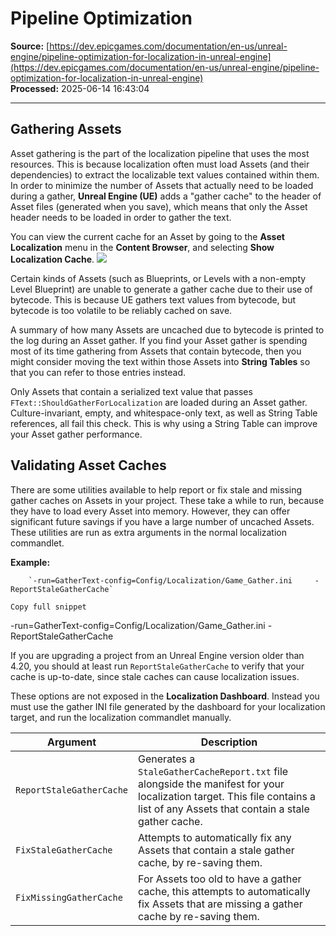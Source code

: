 # Pipeline Optimization

**Source:** [https://dev.epicgames.com/documentation/en-us/unreal-engine/pipeline-optimization-for-localization-in-unreal-engine](https://dev.epicgames.com/documentation/en-us/unreal-engine/pipeline-optimization-for-localization-in-unreal-engine)  
**Processed:** 2025-06-14 16:43:04

---

## Gathering Assets

Asset gathering is the part of the localization pipeline that uses the most resources. This is because localization often must load Assets (and their dependencies) to extract the localizable text values contained within them. In order to minimize the number of Assets that actually need to be loaded during a gather, **Unreal Engine (UE)** adds a "gather cache" to the header of Asset files (generated when you save), which means that only the Asset header needs to be loaded in order to gather the text.

You can view the current cache for an Asset by going to the **Asset Localization** menu in the **Content Browser**, and selecting **Show Localization Cache**. ![](https://d1iv7db44yhgxn.cloudfront.net/documentation/images/8bf4202a-d0cc-4ed1-82c3-6fd0477880c6/pipelineopt-01.png)

Certain kinds of Assets (such as Blueprints, or Levels with a non-empty Level Blueprint) are unable to generate a gather cache due to their use of bytecode. This is because UE gathers text values from bytecode, but bytecode is too volatile to be reliably cached on save.

A summary of how many Assets are uncached due to bytecode is printed to the log during an Asset gather. If you find your Asset gather is spending most of its time gathering from Assets that contain bytecode, then you might consider moving the text within those Assets into **String Tables** so that you can refer to those entries instead.

Only Assets that contain a serialized text value that passes `FText::ShouldGatherForLocalization` are loaded during an Asset gather. Culture-invariant, empty, and whitespace-only text, as well as String Table references, all fail this check. This is why using a String Table can improve your Asset gather performance.

## Validating Asset Caches

There are some utilities available to help report or fix stale and missing gather caches on Assets in your project. These take a while to run, because they have to load every Asset into memory. However, they can offer significant future savings if you have a large number of uncached Assets. These utilities are run as extra arguments in the normal localization commandlet.

**Example:**

```
	`-run=GatherText-config=Config/Localization/Game_Gather.ini 	-ReportStaleGatherCache`

Copy full snippet
```
\-run=GatherText-config=Config/Localization/Game\_Gather.ini -ReportStaleGatherCache

If you are upgrading a project from an Unreal Engine version older than 4.20, you should at least run `ReportStaleGatherCache` to verify that your cache is up-to-date, since stale caches can cause localization issues.

These options are not exposed in the **Localization Dashboard**. Instead you must use the gather INI file generated by the dashboard for your localization target, and run the localization commandlet manually.

| Argument | Description |
| --- | --- |
| `ReportStaleGatherCache` | Generates a `StaleGatherCacheReport.txt` file alongside the manifest for your localization target. This file contains a list of any Assets that contain a stale gather cache. |
| `FixStaleGatherCache` | Attempts to automatically fix any Assets that contain a stale gather cache, by re-saving them. |
| `FixMissingGatherCache` | For Assets too old to have a gather cache, this attempts to automatically fix Assets that are missing a gather cache by re-saving them. |